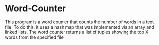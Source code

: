 # Word-Counter
This program is a word counter that counts the number of words in a text file. To do this, it uses a hash map that was implemented via an array and linked lists. 
The word counter returns a list of tuples showing the top X words from the specified file.
